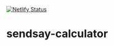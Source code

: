 [![Netlify Status](https://api.netlify.com/api/v1/badges/61b19ebf-4131-4a54-b16a-8ed463aca082/deploy-status)](https://app.netlify.com/sites/sendsay-calculator/deploys)

# sendsay-calculator
